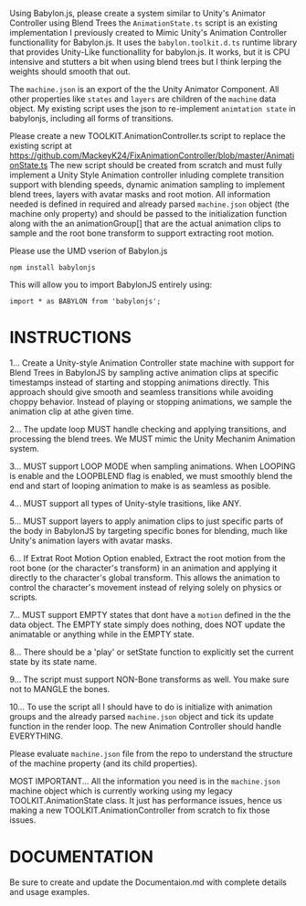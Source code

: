 Using Babylon.js, please create a system similar to Unity's Animator Controller using Blend Trees
the `AnimationState.ts` script is an existing implementation I previously created to Mimic
Unity's Animation Controller functionallity for Babylon.js. It uses the `babylon.toolkit.d.ts`
runtime library that provides Unity-Like functionallity for babylon.js. It works, but it is
CPU intensive and stutters a bit when using blend trees but I think lerping the weights should
smooth that out.

The `machine.json` is an export of the the Unity Animator Component. All other properties like `states` and `layers` are children of the `machine`
data object. My existing script uses the json to re-implement `animtation state` in babylonjs, including all forms of transitions.

Please create a new TOOLKIT.AnimationController.ts script to replace the existing script at https://github.com/MackeyK24/FixAnimationController/blob/master/AnimationState.ts
The new script should be created from scratch and must fully implement a Unity Style Animation controller inluding complete transition support with blending speeds, dynamic animation sampling to implement blend trees, layers with avatar masks and root motion. All information needed is defined in required and already parsed `machine.json` object (the machine only property) and should be passed to the initialization function along with the an animationGroup[] that are the actual animation clips to sample and the root bone transform to support extracting root motion.

Please use the UMD vserion of Babylon.js
```
npm install babylonjs
```

This will allow you to import BabylonJS entirely using:
```
import * as BABYLON from 'babylonjs';
```

# INSTRUCTIONS

1... Create a Unity-style Animation Controller state machine with support for Blend Trees in BabylonJS by sampling active animation clips at specific timestamps instead of starting and stopping animations directly. This approach should give smooth and seamless transitions while avoiding choppy behavior. Instead of playing or stopping animations, we sample the animation clip at athe given time.

2... The update loop MUST handle checking and applying transitions, and processing the blend trees. We MUST mimic the Unity Mechanim Animation system.

3... MUST support LOOP MODE when sampling animations. When LOOPING is enable and the LOOPBLEND flag is enabled, we must smoothly blend the end and start of looping animation to make is as seamless as posible.

4... MUST support all types of Unity-style trasitions, like ANY.

5... MUST support layers to apply animation clips to just specific parts of the body in BabylonJS by targeting specific bones for blending, much like Unity's animation layers with avatar masks. 

6... If Extrat Root Motion Option enabled, Extract the root motion from the root bone (or the character's transform) in an animation and applying it directly to the character's global transform. This allows the animation to control the character's movement instead of relying solely on physics or scripts.

7... MUST support EMPTY states that dont have a `motion` defined in the the data object. The EMPTY state simply does nothing, does NOT update the animatable or anything while in the EMPTY state.

8... There should be a 'play' or setState function to explicitly set the current state by its state name.

9... The script must support NON-Bone transforms as well. You make sure not to MANGLE the bones.

10... To use the script all I should have to do is initialize with animation groups and the already parsed `machine.json` object and tick its update function in the render loop. The new Animation Controller should handle EVERYTHING. 

Please evaluate `machine.json` file from the repo to understand the structure of the machine property (and its child properties).


MOST IMPORTANT... All the information you need is in the `machine.json` machine object which is currently working using my legacy TOOLKIT.AnimationState class. It just has performance issues, hence us making a new TOOLKIT.AnimationController from scratch to fix those issues.

# DOCUMENTATION
Be sure to create and update the Documentaion.md with complete details and usage examples.
